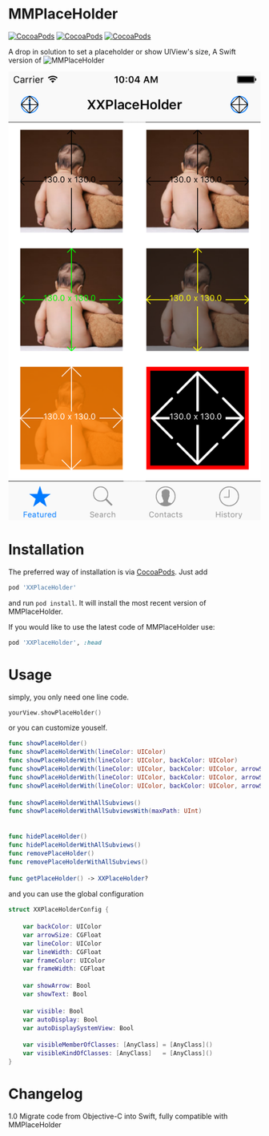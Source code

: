 MMPlaceHolder
=============
[![CocoaPods](https://img.shields.io/cocoapods/v/XXPlaceHolder.svg)]()
[![CocoaPods](https://img.shields.io/cocoapods/p/XXPlaceHolder.svg)]()
[![CocoaPods](https://img.shields.io/cocoapods/l/XXPlaceHolder.svg)]()

A drop in solution to set a placeholder or show UIView's size, A Swift version of ![MMPlaceHolder](https://github.com/adad184/MMPlaceHolder)

![demo](https://raw.githubusercontent.com/adad184/XXPlaceHolder/master/demo.png)

Installation
============

The preferred way of installation is via [CocoaPods](http://cocoapods.org). Just add

```ruby
pod 'XXPlaceHolder'
```

and run `pod install`. It will install the most recent version of MMPlaceHolder.

If you would like to use the latest code of MMPlaceHolder use:

```ruby
pod 'XXPlaceHolder', :head
```

Usage
===============

simply, you only need one line code.

```swift
yourView.showPlaceHolder()
```


or you can customize youself.

```swift
func showPlaceHolder()
func showPlaceHolderWith(lineColor: UIColor)
func showPlaceHolderWith(lineColor: UIColor, backColor: UIColor)
func showPlaceHolderWith(lineColor: UIColor, backColor: UIColor, arrowSize: CGFloat)
func showPlaceHolderWith(lineColor: UIColor, backColor: UIColor, arrowSize: CGFloat, lineWidth: CGFloat)
func showPlaceHolderWith(lineColor: UIColor, backColor: UIColor, arrowSize: CGFloat, lineWidth: CGFloat, frameWidth: CGFloat, frameColor: UIColor)

func showPlaceHolderWithAllSubviews()
func showPlaceHolderWithAllSubviewsWith(maxPath: UInt)


func hidePlaceHolder()
func hidePlaceHolderWithAllSubviews()
func removePlaceHolder()    
func removePlaceHolderWithAllSubviews()

func getPlaceHolder() -> XXPlaceHolder?
```
	
	
and you can use the global configuration

```swift
struct XXPlaceHolderConfig {
    
    var backColor: UIColor
    var arrowSize: CGFloat
    var lineColor: UIColor
    var lineWidth: CGFloat
    var frameColor: UIColor
    var frameWidth: CGFloat
    
    var showArrow: Bool
    var showText: Bool

    var visible: Bool
    var autoDisplay: Bool
    var autoDisplaySystemView: Bool
    
    var visibleMemberOfClasses: [AnyClass] = [AnyClass]()
    var visibleKindOfClasses: [AnyClass]   = [AnyClass]()
}
```


Changelog
===============

1.0 Migrate code from Objective-C into Swift, fully compatible with MMPlaceHolder


